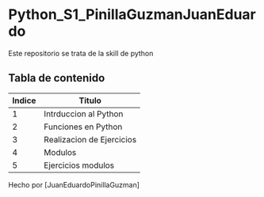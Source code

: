 # Python_S1_PinillaGuzmanJuanEduardo
Este repositorio se trata de la skill de python

## Tabla de contenido
| Indice | Titulo  |
|--|--|
| 1 | Intrduccion al Python |
| 2 | Funciones en Python |
| 3 | Realizacion de Ejercicios |
| 4 | Modulos |
| 5 | Ejercicios modulos |

Hecho por [JuanEduardoPinillaGuzman]

